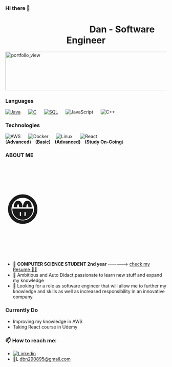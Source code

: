 ### Hi there 👋 
<h1 style="text-align:center">&nbsp&nbsp&nbsp&nbsp&nbsp&nbsp&nbsp&nbsp&nbsp&nbsp&nbsp&nbsp&nbsp&nbsp&nbsp&nbsp&nbsp&nbsp&nbsp&nbsp&nbsp&nbsp&nbsp&nbsp&nbsp&nbsp&nbsp&nbsp&nbsp&nbsp&nbsp&nbsp&nbsp Dan - Software Engineer</h1>

<img width="850" height="120" alt="portfolio_view" src="https://media.giphy.com/media/gFhZjOtzoutSvckWPM/giphy.gif">

### Languages

[![Java](https://img.shields.io/badge/-Java-000?&logo=Java&logoColor=007396)](https://github.com/DanBN95/Anomaly-Detector)
&nbsp;&nbsp;&nbsp;&nbsp;
[![C](https://img.shields.io/badge/-C-000?&logo=C)](https://github.com/DanBN95/Linux---Testing-System)
&nbsp;&nbsp;&nbsp;&nbsp;
[![SQL](https://img.shields.io/badge/-SQL-000?&logo=MySQL&logoColor=4479A1)](https://github.com/DanBN95/SQLBasic)
&nbsp;&nbsp;&nbsp;&nbsp;
![JavaScript](https://img.shields.io/badge/-JavaScript-000?&logo=JavaScript&logoColor=ddc508)
&nbsp;&nbsp;&nbsp;&nbsp;
![C++](https://img.shields.io/badge/-C++-000?&logo=c%2b%2b&logoColor=00599C)

### Technologies

![AWS](https://img.shields.io/badge/-AWS-000?&logo=Amazon-AWS&logoColor=FF9900)
&nbsp;&nbsp;&nbsp;&nbsp;
![Docker](https://img.shields.io/badge/-Docker-000?&logo=Docker)
&nbsp;&nbsp;&nbsp;&nbsp;
![Linux](https://img.shields.io/badge/-Linux-000?&logo=Linux&logoColor=FCC624)
&nbsp;&nbsp;&nbsp;&nbsp;
![React](https://img.shields.io/badge/-React-000?&logo=React)
<br>
(__Advanced)&nbsp;&nbsp;&nbsp;&nbsp;(Basic)&nbsp;&nbsp;&nbsp;&nbsp;(Advanced)&nbsp;&nbsp;&nbsp;&nbsp;(Study On-Going__)

### ABOUT ME <p style="font-size:100px">&#128513;</p>
- 🔭 **COMPUTER SCIENCE STUDENT 2nd year** -------> <a href ="https://drive.google.com/file/d/1kAETmFgxAmOAhE8BbVj_eWwbrdCRjFq3/view?usp=sharing"> check my Resume <g-emoji class="g-emoji" alias="man_technologist" fallback-src="https://github.githubassets.com/images/icons/emoji/unicode/1f468-1f4bb.png">👨‍💻</g-emoji> </a> 
- 🌱 Ambitious and Auto Didact,passionate to learn new stuff and expand my knowledge 
- 👯 Looking for a role as software engineer that will allow me to
further my knowledge and skills as well as increased responsibility in an innovative
company.

### Currently Do
<ul style="list-style-type:disc">
  <li>Improving my knowledge in AWS</li>
  <li>Taking React course in Udemy</li>
</ul>

### 📫 How to reach me: 
- [![Linkedin](https://s2.aconvert.com/convert/p3r68-cdx67/au9qt-11xv0-002.ico)](https://www.linkedin.com/in/dan-ben-natan-603164200/)
- <g-emoji class="g-emoji" alias="incoming_envelope" fallback-src="https://github.githubassets.com/images/icons/emoji/unicode/1f4e8.png">📨</g-emoji>L dbn290895@gmail.com

